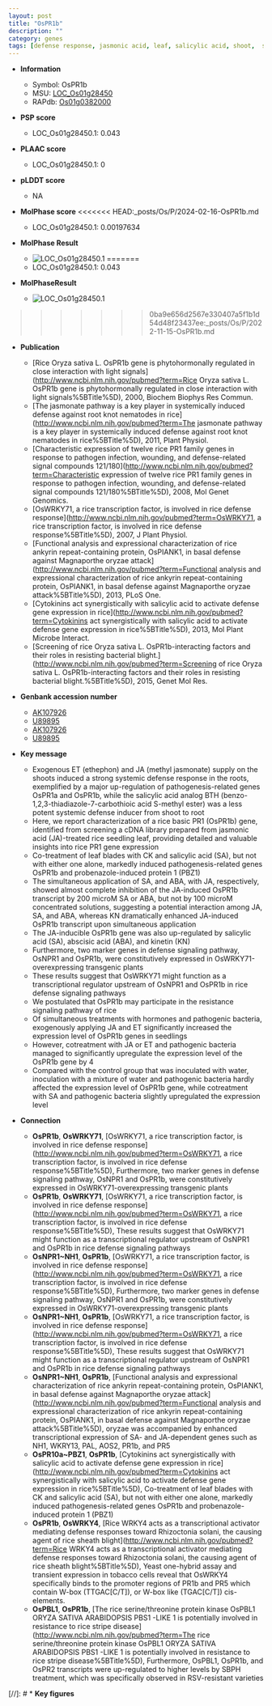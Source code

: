 ```yaml
---
layout: post
title: "OsPR1b"
description: ""
category: genes
tags: [defense response, jasmonic acid, leaf, salicylic acid, shoot,  sa , jasmonic, defense, root,  ja , jasmonate, seedling, resistance, JA, seedlings, SA]
---
```


* **Information**  
    + Symbol: OsPR1b  
    + MSU: [LOC_Os01g28450](http://rice.plantbiology.msu.edu/cgi-bin/ORF_infopage.cgi?orf=LOC_Os01g28450)  
    + RAPdb: [Os01g0382000](http://rapdb.dna.affrc.go.jp/viewer/gbrowse_details/irgsp1?name=Os01g0382000)  

* **PSP score**  
    + LOC_Os01g28450.1: 0.043 

* **PLAAC score**  
    + LOC_Os01g28450.1: 0 

* **pLDDT score**
    + NA


* **MolPhase score**
<<<<<<< HEAD:_posts/Os/P/2024-02-16-OsPR1b.md
    + LOC_Os01g28450.1: 0.00197634

* **MolPhase Result**
    + ![LOC_Os01g28450.1](https://304243504.github.io/Pictures/LOC_Os01g/LOC_Os01g28450.1.png)
=======
    + LOC_Os01g28450.1: 0.043

* **MolPhaseResult**
    + ![LOC_Os01g28450.1](https://ricepsp.github.io/pictures/LOC_Os01g/LOC_Os01g28450.1.png)
>>>>>>> 0ba9e656d2567e330407a5f1b1d54d48f23437ee:_posts/Os/P/2022-11-15-OsPR1b.md

* **Publication**  
    + [Rice Oryza sativa L. OsPR1b gene is phytohormonally regulated in close interaction with light signals](http://www.ncbi.nlm.nih.gov/pubmed?term=Rice Oryza sativa L. OsPR1b gene is phytohormonally regulated in close interaction with light signals%5BTitle%5D), 2000, Biochem Biophys Res Commun.
    + [The jasmonate pathway is a key player in systemically induced defense against root knot nematodes in rice](http://www.ncbi.nlm.nih.gov/pubmed?term=The jasmonate pathway is a key player in systemically induced defense against root knot nematodes in rice%5BTitle%5D), 2011, Plant Physiol.
    + [Characteristic expression of twelve rice PR1 family genes in response to pathogen infection, wounding, and defense-related signal compounds 121/180](http://www.ncbi.nlm.nih.gov/pubmed?term=Characteristic expression of twelve rice PR1 family genes in response to pathogen infection, wounding, and defense-related signal compounds 121/180%5BTitle%5D), 2008, Mol Genet Genomics.
    + [OsWRKY71, a rice transcription factor, is involved in rice defense response](http://www.ncbi.nlm.nih.gov/pubmed?term=OsWRKY71, a rice transcription factor, is involved in rice defense response%5BTitle%5D), 2007, J Plant Physiol.
    + [Functional analysis and expressional characterization of rice ankyrin repeat-containing protein, OsPIANK1, in basal defense against Magnaporthe oryzae attack](http://www.ncbi.nlm.nih.gov/pubmed?term=Functional analysis and expressional characterization of rice ankyrin repeat-containing protein, OsPIANK1, in basal defense against Magnaporthe oryzae attack%5BTitle%5D), 2013, PLoS One.
    + [Cytokinins act synergistically with salicylic acid to activate defense gene expression in rice](http://www.ncbi.nlm.nih.gov/pubmed?term=Cytokinins act synergistically with salicylic acid to activate defense gene expression in rice%5BTitle%5D), 2013, Mol Plant Microbe Interact.
    + [Screening of rice Oryza sativa L. OsPR1b-interacting factors and their roles in resisting bacterial blight.](http://www.ncbi.nlm.nih.gov/pubmed?term=Screening of rice Oryza sativa L. OsPR1b-interacting factors and their roles in resisting bacterial blight.%5BTitle%5D), 2015, Genet Mol Res.

* **Genbank accession number**  
    + [AK107926](http://www.ncbi.nlm.nih.gov/nuccore/AK107926)
    + [U89895](http://www.ncbi.nlm.nih.gov/nuccore/U89895)
    + [AK107926](http://www.ncbi.nlm.nih.gov/nuccore/AK107926)
    + [U89895](http://www.ncbi.nlm.nih.gov/nuccore/U89895)

* **Key message**  
    + Exogenous ET (ethephon) and JA (methyl jasmonate) supply on the shoots induced a strong systemic defense response in the roots, exemplified by a major up-regulation of pathogenesis-related genes OsPR1a and OsPR1b, while the salicylic acid analog BTH (benzo-1,2,3-thiadiazole-7-carbothioic acid S-methyl ester) was a less potent systemic defense inducer from shoot to root
    + Here, we report characterization of a rice basic PR1 (OsPR1b) gene, identified from screening a cDNA library prepared from jasmonic acid (JA)-treated rice seedling leaf, providing detailed and valuable insights into rice PR1 gene expression
    + Co-treatment of leaf blades with CK and salicylic acid (SA), but not with either one alone, markedly induced pathogenesis-related genes OsPR1b and probenazole-induced protein 1 (PBZ1)
    + The simultaneous application of SA, and ABA, with JA, respectively, showed almost complete inhibition of the JA-induced OsPR1b transcript by 200 microM SA or ABA, but not by 100 microM concentrated solutions, suggesting a potential interaction among JA, SA, and ABA, whereas KN dramatically enhanced JA-induced OsPR1b transcript upon simultaneous application
    + The JA-inducible OsPR1b gene was also up-regulated by salicylic acid (SA), abscisic acid (ABA), and kinetin (KN)
    + Furthermore, two marker genes in defense signaling pathway, OsNPR1 and OsPR1b, were constitutively expressed in OsWRKY71-overexpressing transgenic plants
    + These results suggest that OsWRKY71 might function as a transcriptional regulator upstream of OsNPR1 and OsPR1b in rice defense signaling pathways
    + We postulated that OsPR1b may participate in the resistance signaling pathway of rice
    + Of simultaneous treatments with hormones and pathogenic bacteria, exogenously applying JA and ET significantly increased the expression level of OsPR1b genes in seedlings
    + However, cotreatment with JA or ET and pathogenic bacteria managed to significantly upregulate the expression level of the OsPR1b gene by 4
    + Compared with the control group that was inoculated with water, inoculation with a mixture of water and pathogenic bacteria hardly affected the expression level of OsPR1b gene, while cotreatment with SA and pathogenic bacteria slightly upregulated the expression level

* **Connection**  
    + __OsPR1b__, __OsWRKY71__, [OsWRKY71, a rice transcription factor, is involved in rice defense response](http://www.ncbi.nlm.nih.gov/pubmed?term=OsWRKY71, a rice transcription factor, is involved in rice defense response%5BTitle%5D), Furthermore, two marker genes in defense signaling pathway, OsNPR1 and OsPR1b, were constitutively expressed in OsWRKY71-overexpressing transgenic plants
    + __OsPR1b__, __OsWRKY71__, [OsWRKY71, a rice transcription factor, is involved in rice defense response](http://www.ncbi.nlm.nih.gov/pubmed?term=OsWRKY71, a rice transcription factor, is involved in rice defense response%5BTitle%5D), These results suggest that OsWRKY71 might function as a transcriptional regulator upstream of OsNPR1 and OsPR1b in rice defense signaling pathways
    + __OsNPR1~NH1__, __OsPR1b__, [OsWRKY71, a rice transcription factor, is involved in rice defense response](http://www.ncbi.nlm.nih.gov/pubmed?term=OsWRKY71, a rice transcription factor, is involved in rice defense response%5BTitle%5D), Furthermore, two marker genes in defense signaling pathway, OsNPR1 and OsPR1b, were constitutively expressed in OsWRKY71-overexpressing transgenic plants
    + __OsNPR1~NH1__, __OsPR1b__, [OsWRKY71, a rice transcription factor, is involved in rice defense response](http://www.ncbi.nlm.nih.gov/pubmed?term=OsWRKY71, a rice transcription factor, is involved in rice defense response%5BTitle%5D), These results suggest that OsWRKY71 might function as a transcriptional regulator upstream of OsNPR1 and OsPR1b in rice defense signaling pathways
    + __OsNPR1~NH1__, __OsPR1b__, [Functional analysis and expressional characterization of rice ankyrin repeat-containing protein, OsPIANK1, in basal defense against Magnaporthe oryzae attack](http://www.ncbi.nlm.nih.gov/pubmed?term=Functional analysis and expressional characterization of rice ankyrin repeat-containing protein, OsPIANK1, in basal defense against Magnaporthe oryzae attack%5BTitle%5D), oryzae was accompanied by enhanced transcriptional expression of SA- and JA-dependent genes such as NH1, WKRY13, PAL, AOS2, PR1b, and PR5
    + __OsPR10a~PBZ1__, __OsPR1b__, [Cytokinins act synergistically with salicylic acid to activate defense gene expression in rice](http://www.ncbi.nlm.nih.gov/pubmed?term=Cytokinins act synergistically with salicylic acid to activate defense gene expression in rice%5BTitle%5D), Co-treatment of leaf blades with CK and salicylic acid (SA), but not with either one alone, markedly induced pathogenesis-related genes OsPR1b and probenazole-induced protein 1 (PBZ1)
    + __OsPR1b__, __OsWRKY4__, [Rice WRKY4 acts as a transcriptional activator mediating defense responses toward Rhizoctonia solani, the causing agent of rice sheath blight](http://www.ncbi.nlm.nih.gov/pubmed?term=Rice WRKY4 acts as a transcriptional activator mediating defense responses toward Rhizoctonia solani, the causing agent of rice sheath blight%5BTitle%5D), Yeast one-hybrid assay and transient expression in tobacco cells reveal that OsWRKY4 specifically binds to the promoter regions of PR1b and PR5 which contain W-box (TTGAC[C/T]), or W-box like (TGAC[C/T]) cis-elements.
    + __OsPBL1__, __OsPR1b__, [The rice serine/threonine protein kinase OsPBL1 ORYZA SATIVA ARABIDOPSIS PBS1 -LIKE 1 is potentially involved in resistance to rice stripe disease](http://www.ncbi.nlm.nih.gov/pubmed?term=The rice serine/threonine protein kinase OsPBL1 ORYZA SATIVA ARABIDOPSIS PBS1 -LIKE 1 is potentially involved in resistance to rice stripe disease%5BTitle%5D), Furthermore, OsPBL1, OsPR1b, and OsPR2 transcripts were up-regulated to higher levels by SBPH treatment, which was specifically observed in RSV-resistant varieties

[//]: # * **Key figures**  


